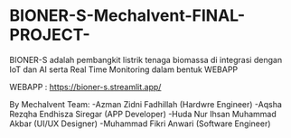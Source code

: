 # BIONER-S-Mechalvent-FINAL-PROJECT-
BIONER-S adalah pembangkit listrik tenaga biomassa di integrasi dengan IoT dan AI serta Real Time Monitoring dalam bentuk WEBAPP

WEBAPP : https://bioner-s.streamlit.app/





By Mechalvent Team:
-Azman Zidni Fadhillah (Hardwre Engineer)
-Aqsha Rezqha Endhisza Siregar (APP Developer)
-Huda Nur Ihsan Muhammad Akbar (UI/UX Designer)
-Muhammad Fikri Anwari (Software Engineer)



                                                                                                
